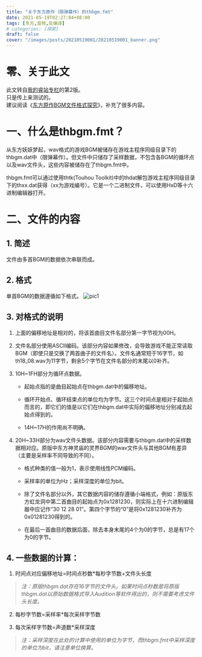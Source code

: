 ```yaml
---
title: "关于东方原作（限弹幕作）的thbgm.fmt"
date: 2021-05-19T02:27:04+08:00
tags: [东方,音频,反编译]
# categories: [探索]
draft: false
cover: "/images/posts/20210519001/20210519001_banner.png"
---
```

# 零、关于此文

此文转自[我的睿站专栏](https://www.bilibili.com/read/cv11482357)的第2版。  
只是传上来测试的。  
建议阅读《[东方原作BGM文件格式探究](http://localhost:1313/posts/202307021905/)》，补充了很多内容。

# 一、什么是thbgm.fmt？

从东方妖妖梦起，wav格式的游戏BGM被储存在游戏主程序同级目录下的thbgm.dat中（限弹幕作）。但文件中只储存了采样数据，不包含各BGM的循环点以及wav文件头，这些内容被储存在了thbgm.fmt中。

thbgm.fmt可以通过使用thtk(Touhou Toolkit)中的thdat解包游戏主程序同级目录下的thxx.dat获得（xx为游戏编号）。它是一个二进制文件，可以使用HxD等十六进制编辑器打开。


# 二、文件的内容
## 1. 简述

文件由多首BGM的数据依次串联而成。

## 2. 格式

单首BGM的数据遵循如下格式。
![pic1](/images/posts/20210519001/20210519001_pic1.jpg)

## 3. 对格式的说明

1. 上面的偏移地址是相对的，将该首曲目文件名部分第一字节视为00H。

2. 文件名部分使用ASCII编码。该部分内容如果修改，会导致游戏不能正常读取BGM（即使只是交换了两首曲子的文件名）。文件名通常短于16字节，如th18_08.wav为11字节，剩余5个字节在文件名部分的末尾以0补齐。

3. 10H~1FH部分为循环点数据。

    - 起始点指的是曲目起始点在thbgm.dat中的偏移地址。 

    - 循环开始点、循环结束点的单位均为字节。这三个时间点是相对于起始点而言的，即它们的值是以它们在thbgm.dat中实际的偏移地址分别减去起始点得到的。  

    - 14H~17H的作用尚不明确。

4. 20H~33H部分为wav文件头数据。该部分内容需要与thbgm.dat中的采样数据相对应。原版中东方神灵庙的灵界BGM的wav文件头与其他BGM有差异（主要是采样率不同导致的不同）。

    - 格式种类的值一般为1，表示使用线性PCM编码。

    - 采样率的单位为Hz；采样深度的单位为bit。

    - 除了文件名部分以外，其它数据内容的储存遵循小端格式，例如：原版东方虹龙洞中第二首曲目的起始点为0x1281230，则实际上在十六进制编辑器中应记作“30 12 28 01”。第四个字节的“0”是将0x1281230补齐为0x01281230得到的。

    - 在最后一首曲目的数据后面，除去本身末尾的4个为0的字节，总是有17个为0的字节。

## 4. 一些数据的计算：

1. 时间点对应偏移地址=时间点秒数*每秒字节数+文件头长度

> *注：原版thbgm.dat存在16字节的文件头。如果时间点秒数是将原版thbgm.dat以原始数据格式导入Audition等软件得出的，则不需要考虑文件头长度。*

2. 每秒字节数=采样率*每次采样字节数

3. 每次采样字节数=声道数*采样深度

> *​注：采样深度在此处的计算中使用的单位为字节，而thbgm.fmt中采样深度的单位为bit，请注意单位换算。*

